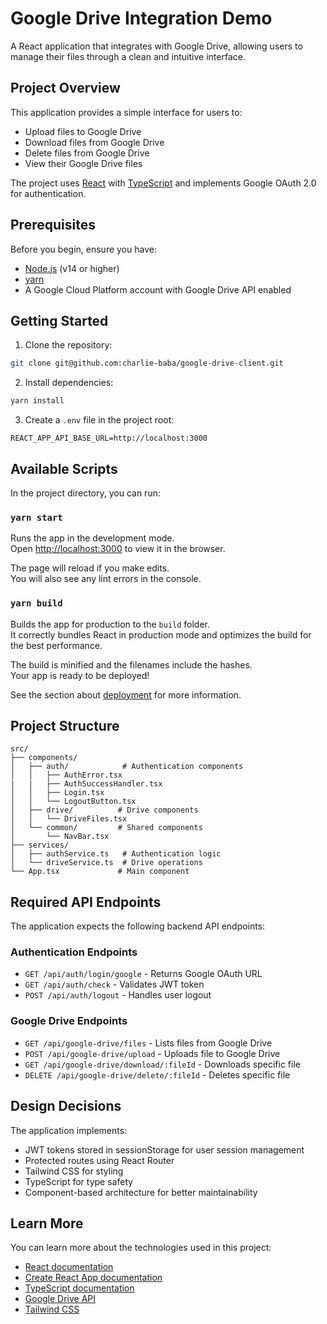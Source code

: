 # Google Drive Integration Demo

A React application that integrates with Google Drive, allowing users to manage their files through a clean and intuitive interface.

## Project Overview

This application provides a simple interface for users to:
- Upload files to Google Drive
- Download files from Google Drive
- Delete files from Google Drive
- View their Google Drive files

The project uses [React](https://reactjs.org/) with [TypeScript](https://www.typescriptlang.org/) and implements Google OAuth 2.0 for authentication.

## Prerequisites

Before you begin, ensure you have:
- [Node.js](https://nodejs.org/) (v14 or higher)
- [yarn](https://yarnpkg.com/)
- A Google Cloud Platform account with Google Drive API enabled

## Getting Started

1. Clone the repository:

```bash
git clone git@github.com:charlie-baba/google-drive-client.git
```

2. Install dependencies:

```bash
yarn install
```

3. Create a `.env` file in the project root:

```
REACT_APP_API_BASE_URL=http://localhost:3000
```

## Available Scripts

In the project directory, you can run:

### `yarn start`

Runs the app in the development mode.\
Open [http://localhost:3000](http://localhost:3000) to view it in the browser.

The page will reload if you make edits.\
You will also see any lint errors in the console.

### `yarn build`

Builds the app for production to the `build` folder.\
It correctly bundles React in production mode and optimizes the build for the best performance.

The build is minified and the filenames include the hashes.\
Your app is ready to be deployed!

See the section about [deployment](https://facebook.github.io/create-react-app/docs/deployment) for more information.

## Project Structure

```
src/
├── components/
│   ├── auth/            # Authentication components
│   │   ├── AuthError.tsx
|   |   ├── AuthSuccessHandler.tsx
│   │   ├── Login.tsx
│   │   └── LogoutButton.tsx
│   ├── drive/          # Drive components
│   │   └── DriveFiles.tsx
│   └── common/         # Shared components
│       └── NavBar.tsx
├── services/
│   ├── authService.ts   # Authentication logic
│   └── driveService.ts  # Drive operations
└── App.tsx             # Main component
```

## Required API Endpoints

The application expects the following backend API endpoints:

### Authentication Endpoints

- `GET /api/auth/login/google` - Returns Google OAuth URL
- `GET /api/auth/check` - Validates JWT token
- `POST /api/auth/logout` - Handles user logout

### Google Drive Endpoints

- `GET /api/google-drive/files` - Lists files from Google Drive
- `POST /api/google-drive/upload` - Uploads file to Google Drive
- `GET /api/google-drive/download/:fileId` - Downloads specific file
- `DELETE /api/google-drive/delete/:fileId` - Deletes specific file

## Design Decisions

The application implements:
- JWT tokens stored in sessionStorage for user session management
- Protected routes using React Router
- Tailwind CSS for styling
- TypeScript for type safety
- Component-based architecture for better maintainability

## Learn More

You can learn more about the technologies used in this project:

- [React documentation](https://reactjs.org/)
- [Create React App documentation](https://facebook.github.io/create-react-app/docs/getting-started)
- [TypeScript documentation](https://www.typescriptlang.org/docs/)
- [Google Drive API](https://developers.google.com/drive/api/v3/about-sdk)
- [Tailwind CSS](https://tailwindcss.com/docs)
